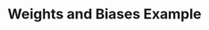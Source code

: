 ---
title: Weights and Biases Example
weight: 1
variants: +flyte -serverless -byoc -selfmanaged
layout: py_example
example_file: /external/unionai-examples/flyte-integrations/flytekit-plugins/wandb_plugin/wandb_plugin/wandb_example.py
---
